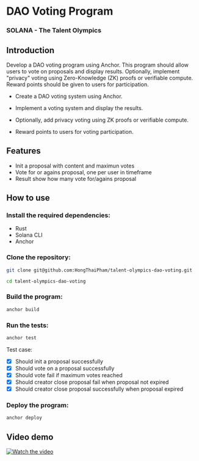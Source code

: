# DAO Voting Program

### SOLANA - The Talent Olympics

## Introduction

Develop a DAO voting program using Anchor. This program should allow users to vote on proposals and display results. Optionally, implement "privacy" voting using Zero-Knowledge (ZK) proofs or verifiable compute. Reward points should be given to users for participation.

- Create a DAO voting system using Anchor.

- Implement a voting system and display the results.

- Optionally, add privacy voting using ZK proofs or verifiable compute.

- Reward points to users for voting participation.

## Features

- Init a proposal with content and maximun votes
- Vote for or agains proposal, one per user in timeframe
- Result show how many vote for/agains proposal

## How to use

### Install the required dependencies:

- Rust
- Solana CLI
- Anchor

### Clone the repository:

```bash
git clone git@github.com:HongThaiPham/talent-olympics-dao-voting.git

cd talent-olympics-dao-voting
```

### Build the program:

```bash
anchor build
```

### Run the tests:

```bash
anchor test
```

Test case:

- [x] Should init a proposal successfully
- [x] Should vote on a proposal successfully
- [x] Should vote fail if maximum votes reached
- [x] Should creator close proposal fail when proposal not expired
- [x] Should creator close proposal successfully when proposal expired

### Deploy the program:

```bash
anchor deploy
```

## Video demo

[![Watch the video](https://cdn.loom.com/sessions/thumbnails/a37370bae08f47e2835b65d772152118-with-play.gif)](https://www.loom.com/share/a37370bae08f47e2835b65d772152118)
